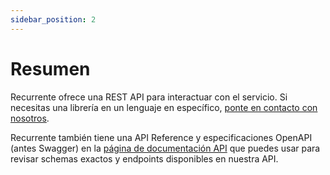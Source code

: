 ```yaml
---
sidebar_position: 2
---
```


# Resumen

Recurrente ofrece una REST API para interactuar con el servicio. Si necesitas
una librería en un lenguaje en específico, [ponte en contacto con
nosotros](mailto:soporte@recurrente.com).

Recurrente también tiene una API Reference y especificaciones OpenAPI (antes
Swagger) en la [página de documentación
API](https://public.3.basecamp.com/p/gn3Tw4xcJxe2aNBjwM2WUn87) que puedes usar para revisar
schemas exactos y endpoints disponibles en nuestra API.
